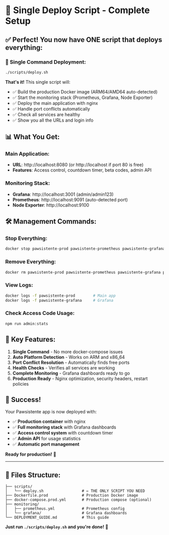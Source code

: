# 🚀 Single Deploy Script - Complete Setup

## ✅ **Perfect! You now have ONE script that deploys everything:**

### **🎯 Single Command Deployment:**

```bash
./scripts/deploy.sh
```

**That's it!** This single script will:
- ✅ Build the production Docker image (ARM64/AMD64 auto-detected)
- ✅ Start the monitoring stack (Prometheus, Grafana, Node Exporter)
- ✅ Deploy the main application with nginx
- ✅ Handle port conflicts automatically
- ✅ Check all services are healthy
- ✅ Show you all the URLs and login info

## 📊 **What You Get:**

### **Main Application:**
- **URL**: http://localhost:8080 (or http://localhost if port 80 is free)
- **Features**: Access control, countdown timer, beta codes, admin API

### **Monitoring Stack:**
- **Grafana**: http://localhost:3001 (admin/admin123)
- **Prometheus**: http://localhost:9091 (auto-detected port)
- **Node Exporter**: http://localhost:9100

## 🛠️ **Management Commands:**

### **Stop Everything:**
```bash
docker stop pawsistente-prod pawsistente-prometheus pawsistente-grafana pawsistente-node-exporter
```

### **Remove Everything:**
```bash
docker rm pawsistente-prod pawsistente-prometheus pawsistente-grafana pawsistente-node-exporter
```

### **View Logs:**
```bash
docker logs -f pawsistente-prod        # Main app
docker logs -f pawsistente-grafana     # Grafana
```

### **Check Access Code Usage:**
```bash
npm run admin:stats
```

## 🎯 **Key Features:**

1. **Single Command** - No more docker-compose issues
2. **Auto Platform Detection** - Works on ARM and x86_64
3. **Port Conflict Resolution** - Automatically finds free ports
4. **Health Checks** - Verifies all services are working
5. **Complete Monitoring** - Grafana dashboards ready to go
6. **Production Ready** - Nginx optimization, security headers, restart policies

## 🎉 **Success!**

Your Pawsistente app is now deployed with:
- ✅ **Production container** with nginx
- ✅ **Full monitoring stack** with Grafana dashboards
- ✅ **Access control system** with countdown timer
- ✅ **Admin API** for usage statistics
- ✅ **Automatic port management**

**Ready for production!** 🚀

---

## 📝 **Files Structure:**

```
├── scripts/
│   └── deploy.sh                 # ← THE ONLY SCRIPT YOU NEED
├── Dockerfile.prod               # Production Docker image
├── docker-compose.prod.yml       # Production compose (optional)
├── monitoring/
│   ├── prometheus.yml            # Prometheus config
│   └── grafana/                  # Grafana dashboards
└── DEPLOYMENT_GUIDE.md           # This guide
```

**Just run `./scripts/deploy.sh` and you're done!** 🎯
